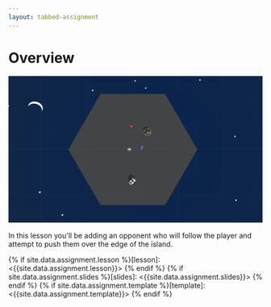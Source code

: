 ```yaml
---
layout: tabbed-assignment
---
```


# Overview

<img class="overview-image" src="assets/images/prototype-4/lesson-2-banner.png">

In this lesson you'll be adding an opponent who will follow the player and attempt to push them over the edge of the island.

<!-- Don't edit links here, change them in _data/assignment.yml instead, -->

{% if site.data.assignment.lesson   %}[lesson]: <{{site.data.assignment.lesson}}>     {% endif %}
{% if site.data.assignment.slides   %}[slides]:   <{{site.data.assignment.slides}}>   {% endif %}
{% if site.data.assignment.template %}[template]: <{{site.data.assignment.template}}> {% endif %}
